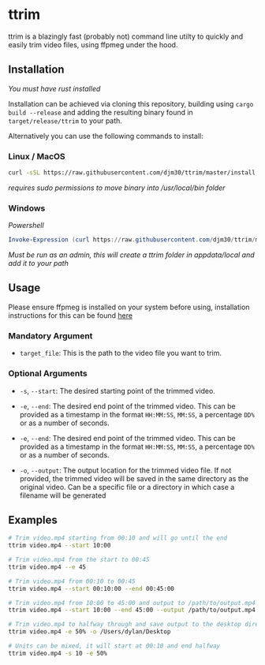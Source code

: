 # ttrim

ttrim is a blazingly fast (probably not) command line utilty to quickly and easily trim video files, using ffpmeg under the hood.

## Installation
*You must have rust installed*

Installation can be achieved via cloning this repository, building using `cargo build --release` and adding the resulting binary found in `target/release/ttrim` to your path.

Alternatively you can use the following commands to install:

### Linux / MacOS

```bash
curl -sSL https://raw.githubusercontent.com/djm30/ttrim/master/install.sh | sudo bash
```

*requires sudo permissions to move binary into /usr/local/bin folder*

### Windows
*Powershell*
```powershell
Invoke-Expression (curl https://raw.githubusercontent.com/djm30/ttrim/master/install.ps1 -UseBasicParsing).Content
```
*Must be run as an admin, this will create a ttrim folder in appdata/local and add it to your path*

## Usage

Please ensure ffpmeg is installed on your system before using, installation instructions for this can be found <a href="https://ffmpeg.org/download.html">here</a>


### Mandatory Argument

- `target_file`: This is the path to the video file you want to trim. 

### Optional Arguments

- `-s`, `--start`: The desired starting point of the trimmed video. 
- `-e`, `--end`: The desired end point of the trimmed video. This can be provided as a timestamp in the format `HH:MM:SS`, `MM:SS`, a percentage `DD%` or as a number of seconds.

- `-e`, `--end`: The desired end point of the trimmed video. This can be provided as a timestamp in the format `HH:MM:SS`, `MM:SS`, a percentage `DD%` or as a number of seconds.

- `-o`, `--output`: The output location for the trimmed video file. If not provided, the trimmed video will be saved in the same directory as the original video. Can be a specific file or a directory in which case a filename will be generated

## Examples

```bash
# Trim video.mp4 starting from 00:10 and will go until the end
ttrim video.mp4 --start 10:00

# Trim video.mp4 from the start to 00:45
ttrim video.mp4 --e 45

# Trim video.mp4 from 00:10 to 00:45
ttrim video.mp4 --start 00:10:00 --end 00:45:00

# Trim video.mp4 from 10:00 to 45:00 and output to /path/to/output.mp4
ttrim video.mp4 --start 10:00 --end 45:00 --output /path/to/output.mp4

# Trim video.mp4 to halfway through and save output to the desktop directory
ttrim video.mp4 -e 50% -o /Users/dylan/Desktop

# Units can be mixed, it will start at 00:10 and end halfway
ttrim video.mp4 -s 10 -e 50%
```
